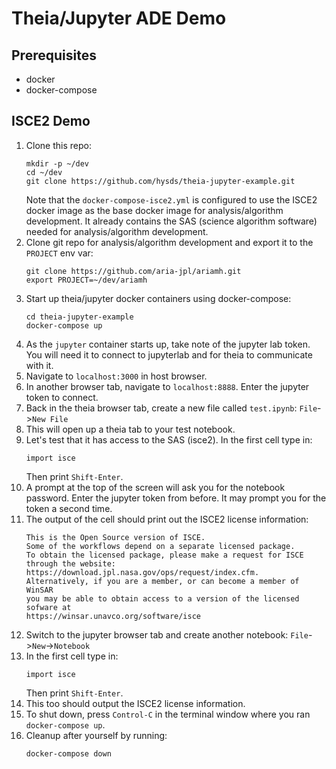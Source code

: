 # Theia/Jupyter ADE Demo

## Prerequisites

- docker
- docker-compose


## ISCE2 Demo

1. Clone this repo:
   ```
   mkdir -p ~/dev
   cd ~/dev
   git clone https://github.com/hysds/theia-jupyter-example.git
   ```
   Note that the `docker-compose-isce2.yml` is configured to use the ISCE2 docker image
   as the base docker image for analysis/algorithm development. It already contains the
   SAS (science algorithm software) needed for analysis/algorithm development.
1. Clone git repo for analysis/algorithm development and export it to the `PROJECT` env var:
   ```
   git clone https://github.com/aria-jpl/ariamh.git
   export PROJECT=~/dev/ariamh
   ```
1. Start up theia/jupyter docker containers using docker-compose:
   ```
   cd theia-jupyter-example
   docker-compose up
   ```
1. As the `jupyter` container starts up, take note of the jupyter lab token. You will
   need it to connect to jupyterlab and for theia to communicate with it.
1. Navigate to `localhost:3000` in host browser.
1. In another browser tab, navigate to `localhost:8888`. Enter the jupyter token to connect.
1. Back in the theia browser tab, create a new file called `test.ipynb`: `File`->`New File`
1. This will open up a theia tab to your test notebook.
1. Let's test that it has access to the SAS (isce2). In the first cell type in:
   ```
   import isce
   ```
   Then print `Shift-Enter`.
1. A prompt at the top of the screen will ask you for the notebook password. Enter the jupyter 
   token from before. It may prompt you for the token a second time.
1. The output of the cell should print out the ISCE2 license information:
   ```
   This is the Open Source version of ISCE.
   Some of the workflows depend on a separate licensed package.
   To obtain the licensed package, please make a request for ISCE
   through the website: https://download.jpl.nasa.gov/ops/request/index.cfm.
   Alternatively, if you are a member, or can become a member of WinSAR
   you may be able to obtain access to a version of the licensed sofware at
   https://winsar.unavco.org/software/isce
   ```
1. Switch to the jupyter browser tab and create another notebook: `File`->`New`->`Notebook`
1. In the first cell type in:
   ```
   import isce
   ```
   Then print `Shift-Enter`.
1. This too should output the ISCE2 license information.
1. To shut down, press `Control-C` in the terminal window where you ran `docker-compose up`.
1. Cleanup after yourself by running:
   ```
   docker-compose down
   ```
